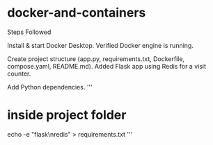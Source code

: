 # docker-and-containers
Steps Followed

Install & start Docker Desktop.
Verified Docker engine is running.

Create project structure (app.py, requirements.txt, Dockerfile, compose.yaml, README.md).
Added Flask app using Redis for a visit counter.

Add Python dependencies.
'''
# inside project folder
echo -e "flask\nredis" > requirements.txt
'''

